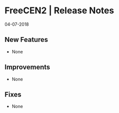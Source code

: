 __FreeCEN2 | Release Notes__
=======================
04-07-2018

__New Features__
----------------

* None


__Improvements__
----------------

* None

__Fixes__
---------

* None